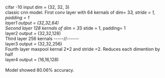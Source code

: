 cifar -10 input dim = (32, 32, 3) <br>
classic cnn model. First conv layer with 64 kernals of dim= 3*3, stride = 1, padding = 1  <br>
layer1 output = (32,32,64)   <br>
Second layer 128 kernals of dim = 3*3 stide = 1, padding= 1  <br>
layer2 output = (32,32,128)  <br>
Third layer 256 kernals -----//------  <br>
layer3 output = (32,32,256)  <br>
Fourth layer maxpool kernal 2*2 and stride =2. Reduces each dimention by half  <br>
layer4 output = (16,16,128)  <br>
 <br>
Model showed 80.06% accuracy. 
